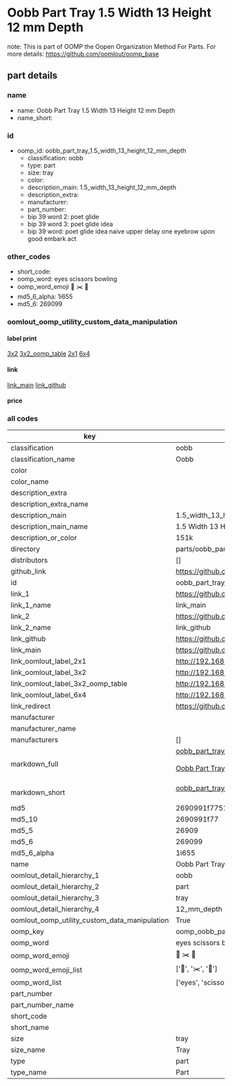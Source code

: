 # Oobb Part Tray 1.5 Width 13 Height 12 mm Depth  

note: This is part of OOMP the Oopen Organization Method For Parts. For more details: https://github.com/oomlout/oomp_base

##  part details
  







### name
* name: Oobb Part Tray 1.5 Width 13 Height 12 mm Depth
* name_short: 
### id
* oomp_id: oobb_part_tray_1.5_width_13_height_12_mm_depth
  * classification: oobb
  * type: part
  * size: tray
  * color: 
  * description_main: 1.5_width_13_height_12_mm_depth
  * description_extra: 
  * manufacturer: 
  * part_number: 
  * bip 39 word 2: poet glide
  * bip 39 word 3: poet glide idea
  * bip 39 word: poet glide idea naive upper delay one eyebrow upon good embark act

### other_codes
* short_code: 
* oomp_word: eyes scissors bowling
* oomp_word_emoji :eyes: :scissors: :bowling:
* md5_6_alpha: 1i655
* md5_6: 269099






### oomlout_oomp_utility_custom_data_manipulation
#### label print
[3x2](http://192.168.1.245:1112/?label=oomp%201i655)
[3x2_oomp_table](http://192.168.1.108:1112/?label=oomp%201i655)
[2x1](http://192.168.1.242:1112/?label=oomp%201i655)
[6x4](http://192.168.1.55:1112/?label=oomp%201i655)    

#### link

[link_main](https://github.com/oomlout/oomlout_oomp_version_1_messy/tree/main/parts/oobb_part_tray_1.5_width_13_height_12_mm_depth) [link_github](https://github.com/oomlout/oomlout_oomp_version_1_messy/tree/main/parts/oobb_part_tray_1.5_width_13_height_12_mm_depth)                             

#### price







### all codes 
| key | value |  
| --- | --- |  
| classification | oobb |  
| classification_name | Oobb |  
| color |  |  
| color_name |  |  
| description_extra |  |  
| description_extra_name |  |  
| description_main | 1.5_width_13_height_12_mm_depth |  
| description_main_name | 1.5 Width 13 Height 12 mm Depth |  
| description_or_color | 151k |  
| directory | parts/oobb_part_tray_1.5_width_13_height_12_mm_depth |  
| distributors | [] |  
| github_link | https://github.com/oomlout/oomlout_oomp_part_src/tree/main/parts/oobb_part_tray_1.5_width_13_height_12_mm_depth |  
| id | oobb_part_tray_1.5_width_13_height_12_mm_depth |  
| link_1 | https://github.com/oomlout/oomlout_oomp_version_1_messy/tree/main/parts/oobb_part_tray_1.5_width_13_height_12_mm_depth |  
| link_1_name | link_main |  
| link_2 | https://github.com/oomlout/oomlout_oomp_version_1_messy/tree/main/parts/oobb_part_tray_1.5_width_13_height_12_mm_depth |  
| link_2_name | link_github |  
| link_github | https://github.com/oomlout/oomlout_oomp_version_1_messy/tree/main/parts/oobb_part_tray_1.5_width_13_height_12_mm_depth |  
| link_main | https://github.com/oomlout/oomlout_oomp_version_1_messy/tree/main/parts/oobb_part_tray_1.5_width_13_height_12_mm_depth |  
| link_oomlout_label_2x1 | http://192.168.1.242:1112/?label=oomp%201i655 |  
| link_oomlout_label_3x2 | http://192.168.1.245:1112/?label=oomp%201i655 |  
| link_oomlout_label_3x2_oomp_table | http://192.168.1.108:1112/?label=oomp%201i655 |  
| link_oomlout_label_6x4 | http://192.168.1.55:1112/?label=oomp%201i655 |  
| link_redirect | https://github.com/oomlout/oomlout_oomp_version_1_messy/tree/main/parts/oobb_part_tray_1.5_width_13_height_12_mm_depth |  
| manufacturer |  |  
| manufacturer_name |  |  
| manufacturers | [] |  
| markdown_full | [oobb_part_tray_1.5_width_13_height_12_mm_depth](none)<br>[](none)<br>[Oobb Part Tray 1.5 Width 13 Height 12 Mm Depth](none)<br><br> |  
| markdown_short | [oobb_part_tray_1.5_width_13_height_12_mm_depth](none)<br><br> |  
| md5 | 2690991f77515354e7f7892ae0d8c539 |  
| md5_10 | 2690991f77 |  
| md5_5 | 26909 |  
| md5_6 | 269099 |  
| md5_6_alpha | 1i655 |  
| name | Oobb Part Tray 1.5 Width 13 Height 12 mm Depth |  
| oomlout_detail_hierarchy_1 | oobb |  
| oomlout_detail_hierarchy_2 | part |  
| oomlout_detail_hierarchy_3 | tray |  
| oomlout_detail_hierarchy_4 | 12_mm_depth |  
| oomlout_oomp_utility_custom_data_manipulation | True |  
| oomp_key | oomp_oobb_part_tray_1.5_width_13_height_12_mm_depth |  
| oomp_word | eyes scissors bowling |  
| oomp_word_emoji | :eyes: :scissors: :bowling: |  
| oomp_word_emoji_list | [':eyes:', ':scissors:', ':bowling:'] |  
| oomp_word_list | ['eyes', 'scissors', 'bowling'] |  
| part_number |  |  
| part_number_name |  |  
| short_code |  |  
| short_name |  |  
| size | tray |  
| size_name | Tray |  
| type | part |  
| type_name | Part |  
